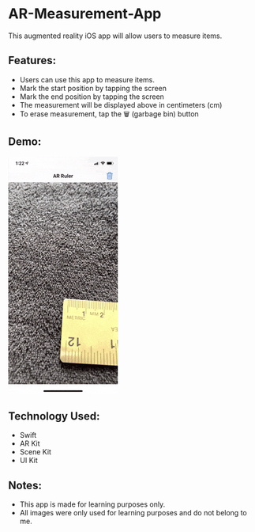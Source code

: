 # AR-Measurement-App
This augmented reality iOS app will allow users to measure items.

## Features:
- Users can use this app to measure items.
- Mark the start position by tapping the screen
- Mark the end position by tapping the screen
- The measurement will be displayed above in centimeters (cm)
- To erase measurement, tap the 🗑 (garbage bin) button

## Demo:
![](measurement.gif)

## Technology Used:
- Swift
- AR Kit
- Scene Kit
- UI Kit

## Notes:
- This app is made for learning purposes only.
- All images were only used for learning purposes and do not belong to me.
